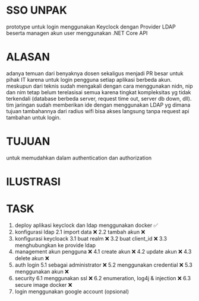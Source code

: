 # SSO UNPAK
prototype untuk login menggunakan Keyclock dengan Provider LDAP beserta managen akun user menggunakan .NET Core API

# ALASAN
adanya temuan dari benyaknya dosen sekaligus menjadi PR besar untuk pihak IT karena untuk login pengguna setiap aplikasi berbeda akun. meskupun dari teknis sudah mengakali dengan cara menggunakan nidn, nip dan nim tetap belum terelasisai semua karena tingkat kompleksitas yg tidak terkendali (database berbeda server, request time out, server db down, dll). tim jaringan sudah memberikan ide dengan menggunakan LDAP yg dimana tujuan tambahannya dari radius wifi bisa akses langsung tanpa request api tambahan untuk login. 

# TUJUAN  
untuk memudahkan dalam authentication dan authorization

# ILUSTRASI

# TASK
1. deploy aplikasi keyclock dan ldap menggunakan docker ✅
2. konfigurasi ldap
    2.1 import data ❌
    2.2 tambah akun ❌
3. konfigurasi keycloack
    3.1 buat realm ❌
    3.2 buat client_id ❌
    3.3 menghubungkan ke provide ldap
4. management akun pengguna ❌
    4.1 create akun ❌
    4.2 update akun ❌
    4.3 delete akun ❌
5. auth login
    5.1 sebagai administrator ❌
    5.2 menggunakan credential ❌
    5.3 menggunakan akun ❌
6. security
    6.1 menggunakan ssl ❌
    6.2 enumeration, log4j & injection ❌
    6.3 secure image docker ❌
7. login menggunakan google account (opsional) 